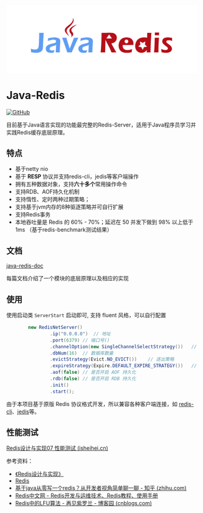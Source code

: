 

![Java-Redis](log.jpg)

# Java-Redis

[![GitHub](https://img.shields.io/github/license/isheihei/java-redis?color=%23b4bf5f)](https://github.com/isheihei/java-redis/blob/main/LICENSE)

目前基于Java语言实现的功能最完整的Redis-Server，适用于Java程序员学习并实践Redis缓存底层原理。

## **特点**

- 基于netty nio
- 基于 **RESP** 协议并支持redis-cli，jedis等客户端操作
- 拥有五种数据对象，支持**六十多个**常用操作命令
- 支持RDB、AOF持久化机制
- 支持惰性、定时两种过期策略；
- 支持基于jvm内存的8种驱逐策略并可自行扩展
- 支持Redis事务
- 本地吞吐量是 Redis 的 60% - 70%；延迟在 50 并发下做到 98% 以上低于 1ms （基于redis-benchmark测试结果）

## **文档**

[java-redis-doc](http://isheihei.cn/tags/java-redis/)

每篇文档介绍了一个模块的底层原理以及相应的实现

## 使用

使用启动类 `ServerStart` 启动即可, 支持 fluent 风格，可以自行配置

```java
        new RedisNetServer()
                .ip("0.0.0.0")	// 地址
                .port(6379)	// 端口号()
                .channelOption(new SingleChannelSelectStrategy())	// io模型
                .dbNum(16)	// 数据库数量
                .evictStrategy(Evict.NO_EVICT())	// 逐出策略
                .expireStrategy(Expire.DEFAULT_EXPIRE_STRATEGY())	// 过期策略
                .aof(false)	// 是否开启 AOF 持久化
                .rdb(false)	// 是否开启 RDB 持久化
                .init()
                .start();
```

由于本项目基于原版 Redis 协议格式开发，所以兼容各种客户端连接，如 [redis-cli](https://github.com/microsoftarchive/redis)、[jedis](https://github.com/redis/jedis)等。

## 性能测试

[Redis设计与实现07 性能测试 (isheihei.cn)](http://isheihei.cn/posts/数据库/redis设计与实现07-性能测试/)

参考资料：

- [《Redis设计与实现》](http://product.dangdang.com/23501734.html)
- [Redis](https://redis.io/)
- [基于java从零写一个redis？从开发者视角简单聊一聊 - 知乎 (zhihu.com)](https://zhuanlan.zhihu.com/p/434698347)
- [Redis中文网 - Redis开发与运维技术、Redis教程、使用手册](https://www.redis.com.cn/)
- [Redis中的LFU算法 - 再见紫罗兰 - 博客园 (cnblogs.com)](https://www.cnblogs.com/linxiyue/p/10955533.html)

